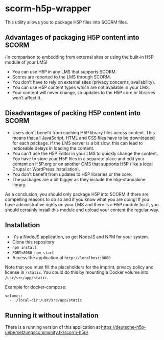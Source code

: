 # scorm-h5p-wrapper

This utility allows you to package H5P files into SCORM files.

## Advantages of packaging H5P content into SCORM

(in comparison to embedding from external sites or using the built-in H5P module of your LMS)

* You can use H5P in any LMS that supports SCORM.
* Scores are reported to the LMS through SCORM.
* You don't have to rely on external sites (privacy concerns, availability).
* You can use H5P content types which are not available in your LMS.
* Your content will never change, so updates to the H5P core or libraries won't affect it.
      
## Disadvantages of packing H5P content into SCORM
      
* Users don't benefit from caching H5P library files across content. This means that all JavaScript, HTML and CSS files have to be downloaded for each package. If the LMS server is a bit slow, this can lead to noticeable delays in loading the content.
* You can't use the H5P Editor in your LMS to quickly change the content. You have to store your H5P files in a separate place and edit your content on H5P.org or on another CMS that supports H5P (like a local Drupal or WordPress installation).
* You don't benefit from updates to H5P libraries or the core.
* The packages are a bit bigger as they include the h5p-standalone library.
      
As a conclusion, you should only package H5P into SCORM if there are compelling reasons to do so and if you know what you are doing! If you have  administrative rights on your LMS and there is a H5P module for it, you should certainly install this module and upload your content the regular way.

## Installation

* It's a NodeJS application, so get NodeJS and NPM for your system.
* Clone this repository
* ``npm install``
* ``PORT=8080 npm start``
* Access the application at ``http://localhost:8080``

Note that you must fill the placeholders for the imprint, privacy policy and license in ``/static``. You could do this by mounting a Docker volume into ``/usr/src/app/static``. 

Example for docker-compose:
```
volumes:
  - ./local-dir:/usr/src/app/static
```

## Running it without installation

There is a running version of this application at https://deutsche-h5p-uebersetzungscommunity.tk/scorm-h5p/
